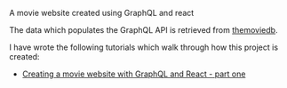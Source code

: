 A movie website created using GraphQL and react

The data which populates the GraphQL API is retrieved from [themoviedb](https://www.themoviedb.org/documentation/api).

I have wrote the following tutorials which walk through how this project is created:

- [Creating a movie website with GraphQL and React - part one](https://dev.to/aurelkurtula/creating-a-movie-website-with-graphql-and-react-25d4)
